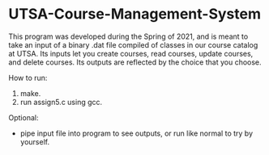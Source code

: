 # UTSA-Course-Management-System
This program was developed during the Spring of 2021, and is meant to take an input of a binary .dat file compiled of classes in our course catalog at UTSA. 
Its inputs let you create courses, read courses, update courses, and delete courses. Its outputs are reflected by the choice that you choose.

How to run:
  1. make.
  2. run assign5.c using gcc.
 
Optional:
  - pipe input file into program to see outputs, or run like normal to try by yourself.
